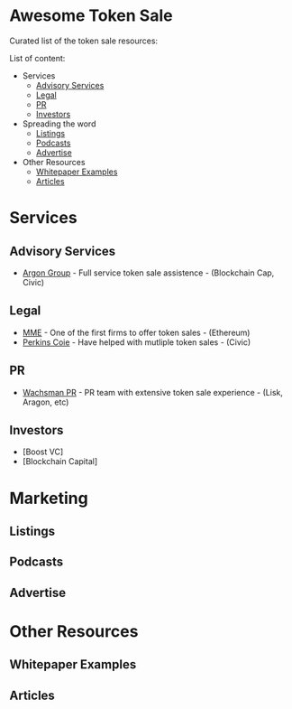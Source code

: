 Awesome Token Sale
==================
Curated list of the token sale resources:

List of content:
* Services
  * [Advisory Services](#advisory-services)   
  * [Legal](#legal)
  * [PR](#pr)
  * [Investors](#investors)
* Spreading the word 
  * [Listings](#listings)
  * [Podcasts](#podcasts)
  * [Advertise](#advertise)
* Other Resources
  * [Whitepaper Examples](#whitepaper-examples)
  * [Articles](#articles)

# Services

## Advisory Services
* [Argon Group](https://argongroup.com/) - Full service token sale assistence - (Blockchain Cap, Civic)

## Legal
* [MME](http://www.mme.ch/) - One of the first firms to offer token sales - (Ethereum)
* [Perkins Coie](https://www.perkinscoie.com/en/index.html) - Have helped with mutliple token sales - (Civic)

## PR
* [Wachsman PR](http://wachsmanpr.com/) - PR team with extensive token sale experience - (Lisk, Aragon, etc)

## Investors
* [Boost VC]
* [Blockchain Capital]


# Marketing

## Listings

## Podcasts

## Advertise


# Other Resources

## Whitepaper Examples

## Articles
